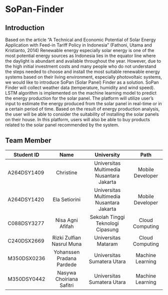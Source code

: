 # SoPan-Finder

## Introduction
Based on the article “A Technical and Economic Potential of Solar Energy Application with
Feed-in Tariff Policy in Indonesia” (Fathoni, Utama and Kristianto, 2014) Renewable energy
especially solar energy is one of the most potential energy sources as Indonesia lies in the
equator line where the daylight is abundant and available throughout the year. However,
due to the high initial investment costs and many people who do not understand the steps
needed to choose and install the most suitable renewable energy systems based on their
living environment, especially photovoltaic systems, we would like to introduce SoPan (Solar
Panel) Finder as a solution. SoPan Finder will collect weather data (temperature, humidity
and wind speed). LSTM algorithm is implemented on the machine learning model to predict
the energy production for the solar panel. The platform will utilize user’s input to estimate
the energy produced from the solar panel in real-time or in a certain period of time. Based
on the result of energy production analysis, the user will be able to consider the suitability
of installing the solar panels on their house. In this platform, users will also be able to buy
products related to the solar panel recommended by the system.

## Team Member
| Student ID | Name | University | Path |
| ----------- | :---------: | :----------: | :----------: |
| A264DSY1409 | Christine | Universitas Multimedia Nusantara Jakarta | Mobile Developer |
| A264DSY1420 | Ela Setiorini | Universitas Multimedia Nusantara Jakarta | Mobile Developer |
| C088DSY3277 | Nisa Agni Afifah | Sekolah Tinggi Teknologi Cipasung | Cloud Computing|
| C240DSX2669 | Rizki Zulfian Nasrul Muna | Universitas Mataram | Cloud Computing |
| M350DSX0236 | Yohanssen Pradana Pardede | Universitas Sumatera Utara | Machine Learning |
| M350DSY0442 | Nasywa Choiriana Safitri | Universitas Sumatera Utara | Machine Learning |
